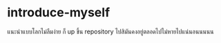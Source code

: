 # introduce-myself
แนะนำแบบโลกไม่ลืมง่าย ก็ up ขึ้น repository ไปสิมันคงอยู่ตลอดไปไม่หายไปแน่นอนนนนน
